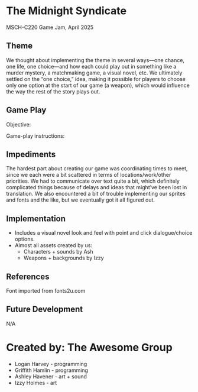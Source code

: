 # The Midnight Syndicate
MSCH-C220 Game Jam, April 2025

## Theme
We thought about implementing the theme in several ways—one chance, one life, one choice—and how each could play out in something like a murder mystery, a matchmaking game, a visual novel, etc. We ultimately settled on the “one choice,” idea, making it possible for players to choose only one option at the start of our game (a weapon), which would influence the way the rest of the story plays out. 

## Game Play
Objective:

Game-play instructions:

## Impediments
The hardest part about creating our game was coordinating times to meet, since we each were a bit scattered in terms of locations/work/other priorities. We had to communicate over text quite a bit, which definitely complicated things because of delays and ideas that might’ve been lost in translation. We also encountered a bit of trouble implementing our sprites and fonts and the like, but we eventually got it all figured out.

## Implementation
- Includes a visual novel look and feel with point and click dialogue/choice options.
- Almost all assets created by us:
    - Characters + sounds by Ash
    - Weapons + backgrounds by Izzy

## References
Font imported from fonts2u.com

## Future Development
N/A

# Created by: The Awesome Group
- Logan Harvey - programming
- Griffith Hamlin - programming
- Ashley Havener - art + sound
- Izzy Holmes - art
